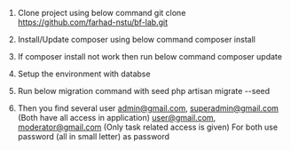 1. Clone project using below command
git clone https://github.com/farhad-nstu/bf-lab.git 

2. Install/Update composer using below command
composer install

3. If composer install not work then run below command
composer update

4. Setup the environment with databse

5. Run below migration command with seed
php artisan migrate --seed

6. Then you find several user
admin@gmail.com, superadmin@gmail.com (Both have all access in application)
user@gmail.com, moderator@gmail.com (Only task related access is given)
For both use password (all in small letter) as password
